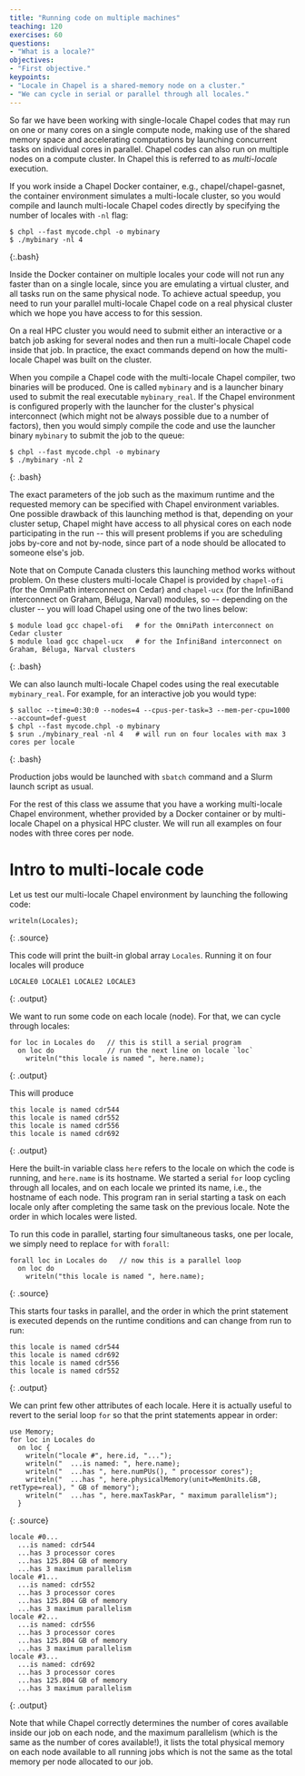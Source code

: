 ```yaml
---
title: "Running code on multiple machines"
teaching: 120
exercises: 60
questions:
- "What is a locale?"
objectives:
- "First objective."
keypoints:
- "Locale in Chapel is a shared-memory node on a cluster."
- "We can cycle in serial or parallel through all locales."
---
```


So far we have been working with single-locale Chapel codes that may run on one
or many cores on a single compute node, making use of the shared memory space
and accelerating computations by launching concurrent tasks on individual cores
in parallel. Chapel codes can also run on multiple nodes on a compute cluster.
In Chapel this is referred to as *multi-locale* execution.

If you work inside a Chapel Docker container, e.g., chapel/chapel-gasnet, the
container environment simulates a multi-locale cluster, so you would compile
and launch multi-locale Chapel codes directly by specifying the number of
locales with `-nl` flag:

~~~
$ chpl --fast mycode.chpl -o mybinary
$ ./mybinary -nl 4
~~~
{:.bash}

Inside the Docker container on multiple locales your code will not run any
faster than on a single locale, since you are emulating a virtual cluster, and
all tasks run on the same physical node. To achieve actual speedup, you need to
run your parallel multi-locale Chapel code on a real physical cluster which we
hope you have access to for this session.

On a real HPC cluster you would need to submit either an interactive or a batch
job asking for several nodes and then run a multi-locale Chapel code inside
that job. In practice, the exact commands depend on how the multi-locale Chapel
was built on the cluster.

When you compile a Chapel code with the multi-locale Chapel compiler, two
binaries will be produced. One is called `mybinary` and is a launcher binary
used to submit the real executable `mybinary_real`. If the Chapel environment
is configured properly with the launcher for the cluster's physical
interconnect (which might not be always possible due to a number of factors),
then you would simply compile the code and use the launcher binary `mybinary`
to submit the job to the queue:

~~~
$ chpl --fast mycode.chpl -o mybinary
$ ./mybinary -nl 2
~~~
{: .bash}

The exact parameters of the job such as the maximum runtime and the requested
memory can be specified with Chapel environment variables. One possible drawback of this
launching method is that, depending on your cluster setup, Chapel might have access to all physical cores on each
node participating in the run -- this will present problems if you are
scheduling jobs by-core and not by-node, since part of a node should be
allocated to someone else's job.

Note that on Compute Canada clusters this launching method works without problem. On these clusters
multi-locale Chapel is provided by `chapel-ofi` (for the OmniPath interconnect on Cedar) and `chapel-ucx` (for the
InfiniBand interconnect on Graham, Béluga, Narval) modules, so -- depending on the cluster -- you will load
Chapel using one of the two lines below:

~~~
$ module load gcc chapel-ofi   # for the OmniPath interconnect on Cedar cluster
$ module load gcc chapel-ucx   # for the InfiniBand interconnect on Graham, Béluga, Narval clusters
~~~
{: .bash}

<!-- We cannot configure the same single launcher for both. Therefore, we launch -->

We can also launch multi-locale Chapel codes using the real executable `mybinary_real`. For example, for an
interactive job you would type:

~~~
$ salloc --time=0:30:0 --nodes=4 --cpus-per-task=3 --mem-per-cpu=1000 --account=def-guest
$ chpl --fast mycode.chpl -o mybinary
$ srun ./mybinary_real -nl 4   # will run on four locales with max 3 cores per locale
~~~
{: .bash}

Production jobs would be launched with `sbatch` command and a Slurm launch
script as usual.

For the rest of this class we assume that you have a working multi-locale
Chapel environment, whether provided by a Docker container or by multi-locale
Chapel on a physical HPC cluster. We will run all examples on four nodes with
three cores per node.

# Intro to multi-locale code

Let us test our multi-locale Chapel environment by launching the following
code:

~~~
writeln(Locales);
~~~
{: .source}

This code will print the built-in global array `Locales`. Running it on four
locales will produce

~~~
LOCALE0 LOCALE1 LOCALE2 LOCALE3
~~~
{: .output}

We want to run some code on each locale (node). For that, we can cycle through
locales:

~~~
for loc in Locales do   // this is still a serial program
  on loc do             // run the next line on locale `loc`
    writeln("this locale is named ", here.name);
~~~
{: .output}

This will produce

~~~
this locale is named cdr544
this locale is named cdr552
this locale is named cdr556
this locale is named cdr692
~~~
{: .output}

Here the built-in variable class `here` refers to the locale on which the code
is running, and `here.name` is its hostname. We started a serial `for` loop
cycling through all locales, and on each locale we printed its name, i.e., the
hostname of each node. This program ran in serial starting a task on each
locale only after completing the same task on the previous locale. Note the
order in which locales were listed.

To run this code in parallel, starting four simultaneous tasks, one per locale,
we simply need to replace `for` with `forall`:

~~~
forall loc in Locales do   // now this is a parallel loop
  on loc do
    writeln("this locale is named ", here.name);
~~~
{: .source}

This starts four tasks in parallel, and the order in which the print statement
is executed depends on the runtime conditions and can change from run to run:

~~~
this locale is named cdr544
this locale is named cdr692
this locale is named cdr556
this locale is named cdr552
~~~
{: .output}

We can print few other attributes of each locale. Here it is actually useful to
revert to the serial loop `for` so that the print statements appear in order:

~~~
use Memory;
for loc in Locales do
  on loc {
    writeln("locale #", here.id, "...");
    writeln("  ...is named: ", here.name);
    writeln("  ...has ", here.numPUs(), " processor cores");
    writeln("  ...has ", here.physicalMemory(unit=MemUnits.GB, retType=real), " GB of memory");
    writeln("  ...has ", here.maxTaskPar, " maximum parallelism");
  }
~~~
{: .source}

~~~
locale #0...
  ...is named: cdr544
  ...has 3 processor cores
  ...has 125.804 GB of memory
  ...has 3 maximum parallelism
locale #1...
  ...is named: cdr552
  ...has 3 processor cores
  ...has 125.804 GB of memory
  ...has 3 maximum parallelism
locale #2...
  ...is named: cdr556
  ...has 3 processor cores
  ...has 125.804 GB of memory
  ...has 3 maximum parallelism
locale #3...
  ...is named: cdr692
  ...has 3 processor cores
  ...has 125.804 GB of memory
  ...has 3 maximum parallelism
~~~
{: .output}

Note that while Chapel correctly determines the number of cores available
inside our job on each node, and the maximum parallelism (which is the same as
the number of cores available!), it lists the total physical memory on each
node available to all running jobs which is not the same as the total memory
per node allocated to our job.
